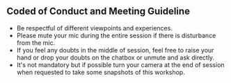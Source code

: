 ## Coded of Conduct and Meeting Guideline

- Be respectful of different viewpoints and experiences.
- Please mute your mic during the entire session if there is disturbance from the mic.
- If you feel any doubts in the middle of session, feel free to raise your hand or drop your doubts on the chatbox or unmute and ask directly.
- It's not mandatory but if possible turn your camera at the end of session when requested to take some snapshots of this workshop. 
